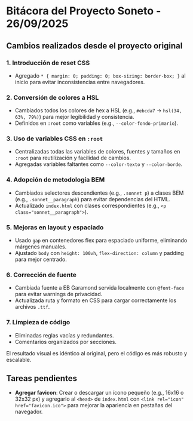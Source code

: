 # Bitácora del Proyecto Soneto - 26/09/2025

## Cambios realizados desde el proyecto original

### 1. Introducción de reset CSS
- Agregado `* { margin: 0; padding: 0; box-sizing: border-box; }` al inicio para evitar inconsistencias entre navegadores.

### 2. Conversión de colores a HSL
- Cambiados todos los colores de hex a HSL (e.g., `#ebcda7` → `hsl(34, 63%, 79%)`) para mejor legibilidad y consistencia.
- Definidos en `:root` como variables (e.g., `--color-fondo-primario`).

### 3. Uso de variables CSS en `:root`
- Centralizadas todas las variables de colores, fuentes y tamaños en `:root` para reutilización y facilidad de cambios.
- Agregadas variables faltantes como `--color-texto` y `--color-borde`.

### 4. Adopción de metodología BEM
- Cambiados selectores descendientes (e.g., `.sonnet p`) a clases BEM (e.g., `.sonnet__paragraph`) para evitar dependencias del HTML.
- Actualizado `index.html` con clases correspondientes (e.g., `<p class="sonnet__paragraph">`).

### 5. Mejoras en layout y espaciado
- Usado `gap` en contenedores flex para espaciado uniforme, eliminando márgenes manuales.
- Ajustado `body` con `height: 100vh`, `flex-direction: column` y padding para mejor centrado.

### 6. Corrección de fuente
- Cambiada fuente a EB Garamond servida localmente con `@font-face` para evitar warnings de privacidad.
- Actualizada ruta y formato en CSS para cargar correctamente los archivos `.ttf`.

### 7. Limpieza de código
- Eliminadas reglas vacías y redundantes.
- Comentarios organizados por secciones.

El resultado visual es idéntico al original, pero el código es más robusto y escalable.

## Tareas pendientes

- **Agregar favicon**: Crear o descargar un ícono pequeño (e.g., 16x16 o 32x32 px) y agregarlo al `<head>` de `index.html` con `<link rel="icon" href="favicon.ico">` para mejorar la apariencia en pestañas del navegador.
